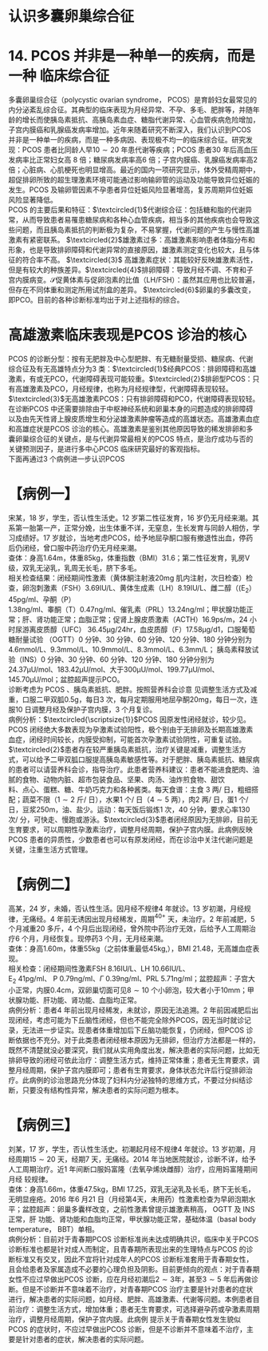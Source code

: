 # 认识多囊卵巢综合征  
# 14. PCOS 并非是一种单一的疾病，而是一种 临床综合征  
多囊卵巢综合征（polycystic ovarian syndrome， PCOS）是育龄妇女最常见的内分泌紊乱综合征。其典型的临床表现为月经异常、不孕、多毛、肥胖等，并随年龄的增长而使胰岛素抵抗、高胰岛素血症、糖脂代谢异常、心血管疾病危险增加，子宫内膜癌和乳腺癌发病率增加。近年来随着研究不断深入，我们认识到PCOS 并非是一种单一的疾病，而是一种多病因、表现极不均一的临床综合征。研究发现：PCOS 患者比同龄人早$10\sim20$ 年患代谢等疾病；PCOS 患者30 年后高血压发病率比正常妇女高 8 倍；糖尿病发病率高6 倍；子宫内膜癌、乳腺癌发病率高2 倍；心脏病、心肌梗死也明显增高。最近的国内一项研究显示，体外受精周期中，超促排卵所致的超生理激素环境可能通过影响输卵管的运动及功能导致异位妊娠的发生。PCOS 及输卵管因素不孕患者异位妊娠风险显著增高，复苏周期异位妊娠风险显著降低。  
PCOS 的主要后果和特征：$\textcircled{1}$代谢综合征：包括糖和脂的代谢异常，从而导致患者易罹患糖尿病和各种心血管疾病，相当多的其他疾病也会导致这些问题，而且胰岛素抵抗的判断极为复杂，不易掌握，代谢问题的产生与慢性高雄激素有紧密联系。 $\textcircled{2}$雄激素过多：高雄激素影响患者体脂分布和形象，也是导致排卵障碍和代谢异常的直接原因，雄激素测定变化也较大，且与体征的符合率不高。 $\textcircled{3}$ 高雄激素症状：其能较好反映雄激素活性， 但是有较大的种族差异。$\textcircled{4}$排卵障碍：导致月经不调、不育和子宫内膜病变。$\mathcal{S}$促黄体素与促卵泡素的比值（LH/FSH）：虽然其应用也比较普遍，但存在不同体重和测定所用试剂盒的差异。 $\textcircled{6}$卵巢的多囊改变，即PCO。目前的各种诊断标准均出于对上述指标的综合。  
#  高雄激素临床表现是PCOS 诊治的核心  
PCOS 的诊断分型：按有无肥胖及中心型肥胖、有无糖耐量受损、糖尿病、代谢综合征及有无高雄特点分为3 类：$\textcircled{1}$经典PCOS：排卵障碍和高雄激素，有或无PCO，代谢障碍表现可能较重。$\textcircled{2}$排卵型PCOS：只有高雄激素及PCO，月经规律，也称为月经规律型，代谢障碍表现较轻。$\textcircled{3}$无高雄激素PCOS：只有排卵障碍和PCO，代谢障碍表现较轻。  
在诊断PCOS 中还需要排除由于中枢神经系统和卵巢本身的问题造成的排卵障碍以及由先天性肾上腺皮质增生和分泌雄激素肿瘤等造成的高雄状态。高雄激素血症和高雄症状是PCOS 诊治的核心。高雄激素是鉴别其他原因导致的稀发排卵和多囊卵巢综合征的关键点，是与代谢异常最相关的PCOS 特点，是治疗成功与否的关键预测因子，是进行多中心PCOS 临床研究最好的客观指标。  
下面再通过3 个病例进一步认识PCOS  
# 【病例一】  
宋某，18 岁，学生，否认性生活史。12 岁第二性征发育，16 岁仍无月经来潮。其系第一胎第一产，正常分娩，出生体重不详，无窒息，生长发育与同龄人相仿，学习成绩好。17 岁就诊，当地考虑PCOS，给予地屈孕酮口服有撤退性出血，停药后仍闭经，曾口服中药治疗仍无月经来潮。  
查体：身高$1.64\mathrm{m}$，体重$85\mathrm{kg}$，体重指数（BMI）31.6；第二性征发育，乳房Ⅴ级，双乳无泌乳，乳周无长毛，脐下多毛。  
相关检查结果：闭经期间性激素（黄体酮注射液$20\mathrm{mg}$ 肌内注射，次日检查）检查，卵泡刺激素（FSH）3.69IU/L、黄体生成素（LH）8.19IU/L、雌二醇（$\mathrm{(E}_{2}$）$45\mathrm{{pg}/\mathrm{{m}l}}$、孕酮（P）  
$1.38\mathrm{{ng}/\mathrm{{m}l}}$、睾酮（T）$0.47\mathrm{ng}/\mathrm{ml}$、催乳素（PRL）$13.24\mathrm{ng}/\mathrm{ml}$；甲状腺功能正常；肝、肾功能正常；血脂正常；促肾上腺皮质激素（ACTH）$16.9\mathrm{ps}/\mathrm{m}$，24 小时尿游离皮质醇（UFC）
$36.45\upmu\mathrm{g}/24\mathrm{hr}$，血皮质醇（F）$17.58\upmu\mathrm{g/d}1$，口服葡萄糖耐量试验
（OGTT）0 分钟、30 分钟、60 分钟、120 分钟、180 分钟分别为
4.6mmol/L、9.3mmol/L、10.9mmol/L、8.3mmol/L、$6.3\mathrm{mm}/\mathrm{L}$； 胰岛素释放试验（INS）0 分钟、30 分钟、60 分钟、120 分钟、180 分钟分别为$24.37\upmu\mathrm{U/mol}$、$183.42\upmu\mathrm{U/mol}$、大于$300\upmu\mathrm{U/mol}$、$199.77\upmu\mathrm{U/mol}$、$145.70\upmu\mathrm{U/mol}$；盆腔超声提示PCO。  
诊断考虑为 PCOS 、胰岛素抵抗、肥胖。按照营养科会诊意 见调整生活方式及减重，口服二甲双胍$0.5\mathrm{g}$，每日3 次，每月定期服用地屈孕酮$20\mathrm{mg}$，每日一次，连服10 日调整月经及保护子宫内膜，3 个月复诊。  
病例分析：$\textcircled{\scriptsize{1}}$PCOS 因原发性闭经就诊，较少见。PCOS 闭经绝大多数表现为孕激素试验阳性，极个别由于无排卵及长期高雄激素血症，闭经时间较长，内膜受抑制，可能首次孕激素试验阴性，可重复试验。$\textcircled{2}$患者存在较严重胰岛素抵抗，治疗关键是减重，调整生活方式，可以给予二甲双胍口服提高胰岛素敏感性等。对于肥胖、胰岛素抵抗、糖尿病的患者可以请营养科会诊，指导治疗。此患者营养科建议：患者不能进食肥肉、油腻的食物、动物内脏、超市包装食品、坚果、肉汤、油炸煎食物、甜饮  
料、点心、蛋糕、糖、牛奶巧克力和各种酱类。每天食谱：主食 3 两/ 日，粗细搭配；蔬菜不限（$1\sim2$ 斤/ 日），水果1 个/ 日（$4\sim5$ 两），肉2 两/ 日，蛋1 个/ 日，豆浆$250\mathrm{m}$，油、盐少。运动：每天饭后锻炼1 次，40 分钟，要求心率130 次/ 分，可快走、慢跑或游泳。$\textcircled{3}$患者闭经原因为无排卵，目前无生育要求，可以周期性孕激素治疗，调整月经周期，保护子宫内膜。此病例反映PCOS 患者的异质性，少数患者也可以有原发闭经，而在诊治中关注代谢问题是关键，注重生活方式管理。  
# 【病例二】  
高某，24 岁，未婚，否认性生活。因月经不规律4 年就诊。13 岁初潮，月经规律，无痛经。4 年前无诱因出现月经稀发，周期$^{40+}$ 天，未治疗。2 年前减肥，5 个月减重20 多斤，4 个月后出现闭经，曾外院中药治疗无效，后给予人工周期治疗6 个月，月经恢复。现停药3 个月，无月经来潮。  
查体：身高$1.60\mathrm{m}$，体重$55\mathrm{kg}$（之前体重最低$45\mathrm{kg},$），BMI 21.48，无高雄血症表现。  
相关检查：闭经期间性激素FSH 8.16IU/L、LH 10.66IU/L、$\mathrm{E}_{2}~41\mathrm{pg}/\mathrm{ml}$、$\mathrm{~P~}0.79\mathrm{ng}/\mathrm{ml}$、$\Gamma\ 0.39\mathrm{ng/ml}$、PRL $5.71\mathrm{ng}/\mathrm{ml}$；盆腔超声：子宫大小正常，内膜$0.4\mathrm{cm}$，双卵巢切面可见$8\sim10$ 个小卵泡，较大者小于$10\mathrm{mm}$；甲状腺功能、肝功能、肾功能、血脂均正常。  
病例分析：患者4 年前出现月经稀发，未就诊，原因无法追溯。2 年前因减肥后出现闭经，考虑可能为下丘脑性闭经，但也不能完全除外PCOS，因无当时就诊记录，无法进一步证实。现患者体重增加后下丘脑功能恢复，仍闭经，但PCOS 诊断依据也不充分。对于此类患者闭经根本原因为无排卵，但治疗方法都是一样的，既然不清楚就没必要深究，我们就从实用角度出发，解决患者的实际问题，比如无排卵导致的闭经可依此治疗：调整生活方式，维持正常体重；患者无生育要求，调整月经周期，保护子宫内膜即可；患者有生育要求，身体状态允许后行促排卵治疗。此病例的诊治思路充分体现了妇科内分泌独特的思维方式，不要过分纠结诊断，只要没有结构性异常，解决患者的实际问题为根本。  
# 【病例三】  
刘某，17 岁，学生，否认性生活史。初潮起月经不规律4 年就诊。13 岁初潮，月经周期$15\sim20$ 天，经期7 天，无痛经。2014 年当地医院就诊，诊断不详，给予人工周期治疗。近1 年间断口服妈富隆（去氧孕烯炔雌醇）治疗，应用妈富隆期间月经 较规律。  
查体：身高$1.66\mathrm{m}$，体重$47.5\mathrm{kg}$，BMI 17.25，双乳无泌乳及长毛，脐下无长毛，无明显痤疮。2016 年6 月21 日（月经第4天，未用药）性激素检查为早卵泡期水平；盆腔超声：卵巢多囊样改变，之前性激素曾提示雄激素稍高， OGTT  及 INS  正常，肝 功能、肾功能和血脂均正常，甲状腺功能正常，基础体温（basal body temperature， BBT）单相。  
病例分析：目前对于青春期PCOS 诊断标准尚未达成明确共识，临床中关于PCOS 诊断标准也都是针对成人而制定，且青春期所表现出来的生理特点与PCOS 的诊断标准又有交叉，因此不宜将针对成年人的PCOS 诊断标准套用于青春期女性，且会给患者及家属造成不必要的心理负担及阴影。目前更倾向的观点：对于青春期女性不应过早做出PCOS 诊断，应在月经初潮后$2\sim3$年，甚至$3\sim5$ 年后再做诊断。但是不诊断并不意味着不治疗，对青春期PCOS 治疗主要是针对患者的症状进行，解决患者的实际问题，如月经、肥胖、高雄激素、代谢等问题。本例患者目前治疗：调整生活方式，增加体重；患者无生育要求，可选择避孕药或孕激素周期治疗，调整月经周期，保护子宫内膜。此病例 提示关于青春期女性发生貌似PCOS 的症状时，不应过早做出PCOS 诊断，但是不诊断并不意味着不治疗，主要是针对患者的症状，解决患者的实际问题。  